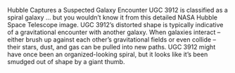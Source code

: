 Hubble Captures a Suspected Galaxy Encounter 
 UGC 3912 is classified as a spiral galaxy … but you wouldn’t know it from this detailed NASA Hubble Space Telescope image. UGC 3912’s distorted shape is typically indicative of a gravitational encounter with another galaxy. When galaxies interact – either brush up against each other’s gravitational fields or even collide – their stars, dust, and gas can be pulled into new paths. UGC 3912 might have once been an organized-looking spiral, but it looks like it’s been smudged out of shape by a giant thumb.